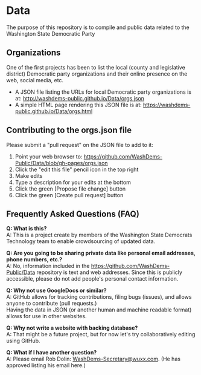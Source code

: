 # Data
The purpose of this repository is to compile and public data related to the Washington State Democratic Party 

## Organizations
One of the first projects has been to list the local (county and legislative district) Democratic party organizations and their online presence on the web, social media, etc.  
  * A JSON file listing the URLs for local Democratic party organizations is at: http://washdems-public.github.io/Data/orgs.json
  * A simple HTML page rendering this JSON file is at: https://washdems-public.github.io/Data/orgs.html

## Contributing to the orgs.json file
Please submit a "pull request" on the JSON file to add to it:
  1. Point your web browser to: https://github.com/WashDems-Public/Data/blob/gh-pages/orgs.json
  2. Click the "edit this file" pencil icon in the top right
  3. Make edits
  4. Type a description for your edits at the bottom
  5. Click the green [Propose file change] button 
  6. Click the green [Create pull request] button

## Frequently Asked Questions (FAQ)
<b>Q: What is this?</b><br />
A: This is a project create by members of the Washington State Democrats Technology team to enable crowdsourcing of updated data.

<b>Q: Are you going to be sharing private data like personal email addresses, phone numbers, etc.?</b><br />
A: No, information included in the https://github.com/WashDems-Public/Data repository is text and web addresses.
Since this is publicly accessible, please do not add people's personal contact information.  

<b>Q: Why not use GoogleDocs or similar?</b><br />
A: GitHub allows for tracking contributions, filing bugs (issues), and allows anyone to contribute (pull requests.)  
Having the data in JSON (or another human and machine readable format) allows for use in other websites.

<b>Q: Why not write a website with backing database?</b><br />
A: That might be a future project, but for now let's try collaboratively editing using GitHub.

<b>Q: What if I have another question?</b><br />
A: Please email Rob Dolin: WashDems-Secretary@wuxx.com.  (He has approved listing his email here.)
